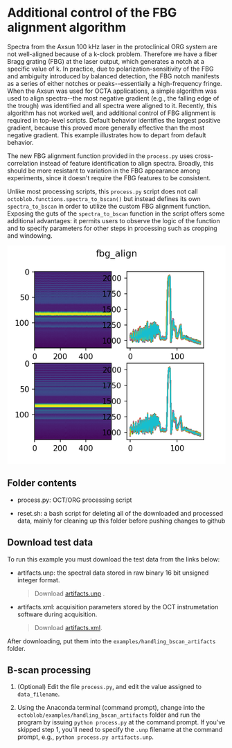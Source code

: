 # Additional control of the FBG alignment algorithm

Spectra from the Axsun 100 kHz laser in the protoclinical ORG system are not well-aligned because of a k-clock problem. Therefore we have a fiber Bragg grating (FBG) at the laser output, which generates a notch at a specific value of k. In practice, due to polarization-sensitivity of the FBG and ambiguity introduced by balanced detection, the FBG notch manifests as a series of either notches or peaks--essentially a high-frequency fringe. When the Axsun was used for OCTA applications, a simple algorithm was used to align spectra--the most negative gradient (e.g., the falling edge of the trough) was identified and all spectra were aligned to it. Recently, this algorithm has not worked well, and additional control of FBG alignment is required in top-level scripts. Default behavior identifies the largest positive gradient, because this proved more generally effective than the most negative gradient. This example illustrates how to depart from default behavior.

The new FBG alignment function provided in the `process.py` uses cross-correlation instead of feature identification to align spectra. Broadly, this should be more resistant to variation in the FBG appearance among experiments, since it doesn't require the FBG features to be consistent.

Unlike most processing scripts, this `process.py` script does not call `octoblob.functions.spectra_to_bscan()` but instead defines its own `spectra_to_bscan` in order to utilize the custom FBG alignment function. Exposing the guts of the `spectra_to_bscan` function in the script offers some additional advantages: it permits users to observe the logic of the function and to specify parameters for other steps in processing such as cropping and windowing.

![Example diagnostic image for cross-correlation-based FBG alignment.](./figs/fbg_example.png)

## Folder contents

* process.py: OCT/ORG processing script

* reset.sh: a bash script for deleting all of the downloaded and processed data, mainly for cleaning up this folder before pushing changes to github

## Download test data

To run this example you must download the test data from the links below:

* artifacts.unp: the spectral data stored in raw binary 16 bit unsigned integer format. 

  > Download [artifacts.unp](https://www.dropbox.com/s/5qk7gbfbx1gg62i/artifacts.unp?dl=0)
.

* artifacts.xml: acquisition parameters stored by the OCT instrumetation software during acquisition. 

  > Download [artifacts.xml](https://www.dropbox.com/s/6syd272xlebtubm/artifacts.xml?dl=0).

After downloading, put them into the `examples/handling_bscan_artifacts` folder.


## B-scan processing

1. (Optional) Edit the file `process.py`, and edit the value assigned to `data_filename`.

2. Using the Anaconda terminal (command prompt), change into the `octoblob/examples/handling_bscan_artifacts` folder and run the program by issuing `python process.py` at the command prompt. If you've skipped step 1, you'll need to specify the `.unp` filename at the command prompt, e.g., `python process.py artifacts.unp`.

